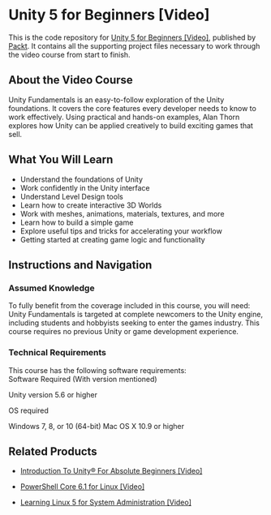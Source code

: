 # Unity 5 for Beginners [Video]
This is the code repository for [Unity 5 for Beginners [Video]](https://www.packtpub.com/game-development/unity-5-beginners-video?utm_source=github&utm_medium=repository&utm_campaign=9781785286346), published by [Packt](https://www.packtpub.com/?utm_source=github). It contains all the supporting project files necessary to work through the video course from start to finish.
## About the Video Course
Unity Fundamentals is an easy-to-follow exploration of the Unity foundations. It covers the core features every developer needs to know to work effectively. Using practical and hands-on examples, Alan Thorn explores how Unity can be applied creatively to build exciting games that sell.

<H2>What You Will Learn</H2>
<DIV class=book-info-will-learn-text>
<UL>
<LI>Understand the foundations of Unity 
<LI>Work confidently in the Unity interface 
<LI>Understand Level Design tools 
<LI>Learn how to create interactive 3D Worlds 
<LI>Work with meshes, animations, materials, textures, and more 
<LI>Learn how to build a simple game 
<LI>Explore useful tips and tricks for accelerating your workflow 
<LI>Getting started at creating game logic and functionality </LI></UL></DIV>

## Instructions and Navigation
### Assumed Knowledge
To fully benefit from the coverage included in this course, you will need:<br/>
Unity Fundamentals is targeted at complete newcomers to the Unity engine, including students and hobbyists seeking to enter the games industry. This course requires no previous Unity or game development experience.	
### Technical Requirements
This course has the following software requirements:<br/>
Software Required (With version mentioned)

Unity version 5.6 or higher

OS required

Windows 7, 8, or 10
(64-bit)
Mac OS X 10.9 or
higher

## Related Products
* [Introduction To Unity® For Absolute Beginners [Video]](https://www.packtpub.com/application-development/introduction-to-unity-for-absolute-beginners-video?utm_source=github&utm_medium=repository&utm_campaign=9781838648718)

* [PowerShell Core 6.1 for Linux [Video]](https://www.packtpub.com/virtualization-and-cloud/powershell-core-61-linux-video?utm_source=github&utm_medium=repository&utm_campaign=9781838559595)

* [Learning Linux 5 for System Administration [Video]](https://www.packtpub.com/networking-and-servers/learning-linux-5-system-administration-video?utm_source=github&utm_medium=repository&utm_campaign=9781838641634)

